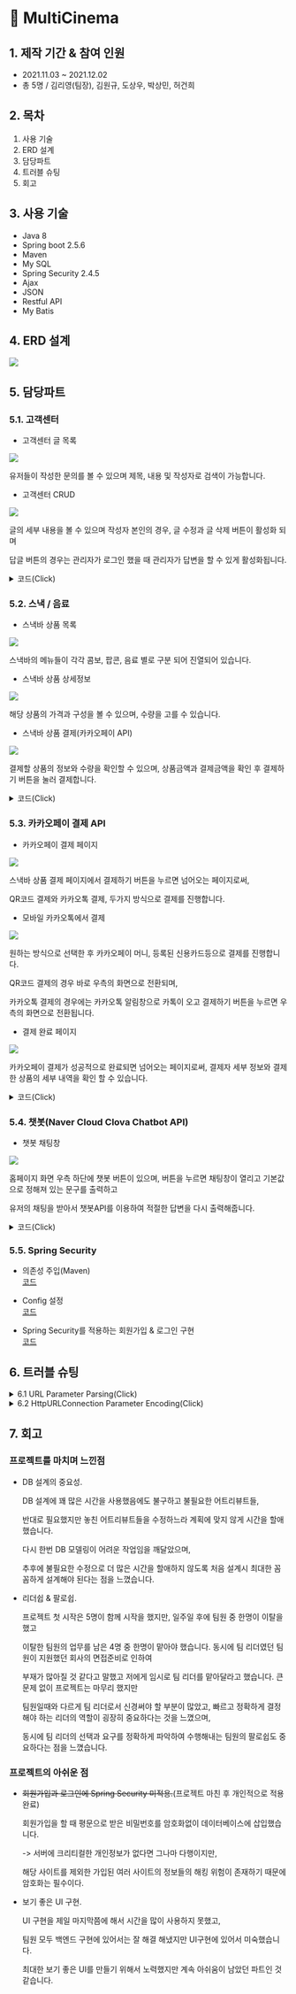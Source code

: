 # 📌 MultiCinema

## 1. 제작 기간 & 참여 인원
* 2021.11.03 ~ 2021.12.02
* 총 5명 / 김리영(팀장), 김원규, 도상우, 박상민, 허건희  

## 2. 목차
1. 사용 기술
2. ERD 설계
3. 담당파트
4. 트러블 슈팅
5. 회고

## 3. 사용 기술
* Java 8
* Spring boot 2.5.6
* Maven
* My SQL
* Spring Security 2.4.5
* Ajax
* JSON
* Restful API
* My Batis

## 4. ERD 설계
<img src="https://user-images.githubusercontent.com/87796075/156913078-953a4547-d2c1-4086-9c51-4d601a3907e8.png">

## 5. 담당파트
### 5.1. 고객센터
* 고객센터 글 목록
<img src="https://user-images.githubusercontent.com/87796075/157165170-8567638e-c198-4fdb-b468-6e7fe27db108.png">  
  
  유저들이 작성한 문의를 볼 수 있으며 제목, 내용 및 작성자로 검색이 가능합니다.  
  
    
    
* 고객센터 CRUD  
<img src="https://user-images.githubusercontent.com/87796075/157164998-9343577a-f98a-4251-8139-25c33ef7d890.png">  
  
  글의 세부 내용을 볼 수 있으며 작성자 본인의 경우, 글 수정과 글 삭제 버튼이 활성화 되며  
  
  답글 버튼의 경우는 관리자가 로그인 했을 때 관리자가 답변을 할 수 있게 활성화됩니다.
    
    
  
<details>
<summary> 코드(Click) </summary>
<div markdown="1">  
    
<a href="https://bit.ly/3IbKQB0" target="_blank">Controller</a>    
<a href="https://bit.ly/3w6jcTq" target="_blank">Dao</a>    
<a href="https://bit.ly/35QQ3RH" target="_blank">Service</a>    
<a href="https://bit.ly/3i6BbAO" target="_blank">Xml</a>    
    
</div>
</details>
 

### 5.2. 스낵 / 음료
* 스낵바 상품 목록
<img src="https://user-images.githubusercontent.com/87796075/157165871-0fce3691-a37d-498b-a77f-4ff1afa30962.png">  
  
  스낵바의 메뉴들이 각각 콤보, 팝콘, 음료 별로 구분 되어 진열되어 있습니다.

* 스낵바 상품 상세정보  
<img src="https://user-images.githubusercontent.com/87796075/157165959-23d650e2-5e68-4b44-8f56-a0b2436af674.png">  
  
  해당 상품의 가격과 구성을 볼 수 있으며, 수량을 고를 수 있습니다.

* 스낵바 상품 결제(카카오페이 API)   
<img src="https://user-images.githubusercontent.com/87796075/157166000-9e2d28fe-e464-419c-8417-c4b5d8bfdfe0.png">  
  
  결제할 상품의 정보와 수량을 확인할 수 있으며, 상품금액과 결제금액을 확인 후 결제하기 버튼을 눌러 결제합니다.

<details>
<summary> 코드(Click) </summary>
<div markdown="1">  
    
<a href="https://bit.ly/35W9R61" target="_blank">Controller</a>    
<a href="https://bit.ly/3MR7r9f" target="_blank">Dao</a>    
<a href="https://bit.ly/3JkD49m" target="_blank">Service</a>    
<a href="https://bit.ly/3q5oTwW" target="_blank">Xml</a>    
    
</div>
</details>


### 5.3. 카카오페이 결제 API
* 카카오페이 결제 페이지
<img src="https://user-images.githubusercontent.com/87796075/157168207-666e0c69-e28c-4e97-99e0-796d43f8d64d.png">  
  
  스낵바 상품 결제 페이지에서 결제하기 버튼을 누르면 넘어오는 페이지로써,    
  
  QR코드 결제와 카카오톡 결제, 두가지 방식으로 결제를 진행합니다.

* 모바일 카카오톡에서 결제  
<img src="https://user-images.githubusercontent.com/87796075/157168376-d5c15ac9-de5f-4d6d-a098-0d6b78755302.png">  
  
  원하는 방식으로 선택한 후 카카오페이 머니, 등록된 신용카드등으로 결제를 진행합니다.  
    
  QR코드 결제의 경우 바로 우측의 화면으로 전환되며,  
    
  카카오톡 결제의 경우에는 카카오톡 알림창으로 카톡이 오고 결제하기 버튼을 누르면 우측의 화면으로 전환됩니다.

* 결제 완료 페이지  
<img src="https://user-images.githubusercontent.com/87796075/157168625-9d17af95-d520-449e-942b-f4a752f4c680.png">  
  
  카카오페이 결제가 성공적으로 완료되면 넘어오는 페이지로써, 결제자 세부 정보와 결제한 상품의 세부 내역을 확인 할 수 있습니다.

<details>
<summary> 코드(Click) </summary>
<div markdown="1">  
    
<a href="https://bit.ly/3KEBsY2" target="_blank">Controller</a>    
<a href="https://bit.ly/3q22gtq" target="_blank">Dao(snackbar)</a>    
<a href="https://bit.ly/3CG6snS" target="_blank">Dao(ticket)</a>  
<a href="https://bit.ly/3JfD1LE" target="_blank">Service(snackbar)</a>    
<a href="https://bit.ly/3i6nFgH" target="_blank">Service(ticket)</a>  
<a href="https://bit.ly/3w5eVjd" target="_blank">Xml(snackbar)</a>    
<a href="https://bit.ly/3q1dzSL" target="_blank">Xml(ticket)</a> 
    
</div>
</details>

### 5.4. 챗봇(Naver Cloud Clova Chatbot API)
* 챗봇 채팅창
<img src="https://user-images.githubusercontent.com/87796075/157166650-9fb7fb89-d34f-4f64-a3b4-cfc82ace19ae.png">  
  
  홈페이지 화면 우측 하단에 챗봇 버튼이 있으며, 버튼을 누르면 채팅창이 열리고 기본값으로 정해져 있는 문구를 출력하고  
    
  유저의 채팅을 받아서 챗봇API를 이용하여 적절한 답변을 다시 출력해줍니다.

<details>
<summary> 코드(Click) </summary>
<div markdown="1">  
    
<a href="https://bit.ly/3CLedIZ" target="_blank">Controller</a>    
<a href="https://bit.ly/3CLefAB" target="_blank">Chatbot Method</a> 
    
</div>
</details>
  

### 5.5. Spring Security
* 의존성 주입(Maven)  
<a href="https://bit.ly/3w6087I" target="_blank">코드</a>  

* Config 설정  
<a href="https://bit.ly/3w7LHA0" target="_blank">코드</a> 

* Spring Security를 적용하는 회원가입 & 로그인 구현  
<a href="https://bit.ly/3KOzuEJ" target="_blank">코드</a>   

## 6. 트러블 슈팅   

<details>
<summary>6.1 URL Parameter Parsing(Click) </summary>
<div markdown="1">  
    
  
페이지 이동간에 파리미터값을 가져와야 하는 상황이 있었고, 그 부분에서 어떻게 가져올지 고민이 많았고, 방법을 찾아보던중에 정규식을 사용한 방법을 알게 되었습니다.  
  
  
```
function getURLParams(url) {
    var result = {};
    url.replace(/[?&]{1}([^=&#]+)=([^&#]*)/g, function(s, k, v) { result[k] = decodeURIComponent(v); });
    return result;
}
```   
  
간단하게 설명을 하자면, 인자값으로 받은 url 변수의 문자열에서 '?' 혹은 '&' 한개로 시작해서 '=','&','#' 가 아닌 문자가 1개이상 나온 뒤,  
'=' 문자가 나오고 '&','#' 이 아닌 문자가 0개 이상 나오는 문자열을 모두 찾은 뒤,  
첫번째 그룹으로 지어준 부분인 ([^=&#]+)에 해당하는 문자열을 key로 지정하고,  
두번째 그룹 지어준 부분인 ([^&#]*)에 해당하는 문자열을 URI decoding 해준 값을 value로 가지는 배열을 만들어서 반환 시켜줍니다.  
  
만약 URL이 "https://www.xxx.com/112?param1=value1&param2=value2&param3=value3#id1" 이라면,  
  
|s|k|v|
|--|--|--|
|?param1=value1|param1|value1|
|&param2=value2|param2|value2|
|&param3=value3|param3|value3|  

위 표와 같이 나오게 됩니다.  

</div>
</details>  

<details>
<summary>6.2 HttpURLConnection Parameter Encoding(Click) </summary>
<div markdown="1">  
    
카카오페이에 request를 보내는 과정에 있어서 원하는 한글 문자열이 알수없는 문자로 표현됨을 확인했습니다.  
문제 해결을 위해 방법을 찾았고, 생각보다 간단한 문제였습니다. 
      
    
우선, 문제가 생긴 부분입니다.  
    
![image](https://user-images.githubusercontent.com/87796075/162211832-f45ce763-eedd-40a6-b054-7abdd46aeb34.png)  
위와 같이 상품명 부분이 인코딩이 되지 않은 문자가 보여지는 문제가 있었습니다.  
    
이러한 문제를 해결하기 위한 방법으로는 HttpURLConnection을 사용할 때, 서버의 인코딩 방식에 맞춰서 클라이언트측에서도 동일한 인코딩 방식으로 파라미터를 보내줘야 했습니다.  
    
즉, 카카오페이의 서버에서 utf-8을 사용하고 있었기 때문에 카카오페이의 서버로 한글인 파라미터를 보낼 때 URLEncoder를 사용해서 utf-8로 인코딩하여 보내줘야 함을 알게 되었습니다.    
    
<a href="https://bit.ly/3uiriXP" target="_blank">문제 해결 부분(코드)</a>  
    
![kakaopay(fix)](https://user-images.githubusercontent.com/87796075/162213833-ea026911-1f6d-40e8-b7f0-92172b74eeeb.png)  
위와 같이 해결된 모습을 확인할 수 있습니다.
    
</div>
</details>  

## 7. 회고
  
  ### 프로젝트를 마치며 느낀점  
  
  * DB 설계의 중요성.  
      
      DB 설계에 꽤 많은 시간을 사용했음에도 불구하고 불필요한 어트리뷰트들,  
        
      반대로 필요했지만 놓친 어트리뷰트들을 수정하느라 계획에 맞지 않게 시간을 할애했습니다.  
      
      다시 한번 DB 모델링이 어려운 작업임을 깨달았으며, 
      
      추후에 불필요한 수정으로 더 많은 시간을 할애하지 않도록 처음 설계시 최대한 꼼꼼하게 설계해야 된다는 점을 느꼈습니다.
      
  * 리더쉽 & 팔로쉽.  
    
      프로젝트 첫 시작은 5명이 함께 시작을 했지만, 일주일 후에 팀원 중 한명이 이탈을 했고  
      
      이탈한 팀원의 업무를 남은 4명 중 한명이 맡아야 했습니다. 동시에 팀 리더였던 팀원이 지원했던 회사의 면접준비로 인하여 
      
      부재가 많아질 것 같다고 말했고 저에게 임시로 팀 리더를 맡아달라고 했습니다. 큰 문제 없이 프로젝트는 마무리 했지만
      
      팀원일때와 다르게 팀 리더로서 신경써야 할 부분이 많았고, 빠르고 정확하게 결정해야 하는 리더의 역할이 굉장히 중요하다는 것을 느꼈으며,
      
      동시에 팀 리더의 선택과 요구를 정확하게 파악하여 수행해내는 팀원의 팔로쉽도 중요하다는 점을 느꼈습니다.  
  
  ### 프로젝트의 아쉬운 점
  
  * ~~회원가입과 로그인에 Spring Security 미적용.~~(프로젝트 마친 후 개인적으로 적용완료)
      
      회원가입을 할 때 평문으로 받은 비밀번호를 암호화없이 데이터베이스에 삽입했습니다.  
      
      -> 서버에 크리티컬한 개인정보가 없다면 그나마 다행이지만, 
        
       해당 사이트를 제외한 가입된 여러 사이트의 정보들의 해킹 위험이 존재하기 때문에 암호화는 필수이다.
     
  * 보기 좋은 UI 구현.
      
      UI 구현을 제일 마지막쯤에 해서 시간을 많이 사용하지 못했고,
      
      팀원 모두 백엔드 구현에 있어서는 잘 해결 해냈지만 UI구현에 있어서 미숙했습니다. 
      
      최대한 보기 좋은 UI를 만들기 위해서 노력했지만 계속 아쉬움이 남았던 파트인 것 같습니다.
      
      
      
      
      
      
      
